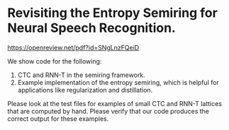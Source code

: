 # Revisiting the Entropy Semiring for Neural Speech Recognition.
https://openreview.net/pdf?id=SNgLnzFQeiD

We show code for the following:
1) CTC and RNN-T in the semiring framework.
2) Example implementation of the entropy semiring, which is helpful for applications like regularization and distillation.

Please look at the test files for examples of small CTC and RNN-T lattices that are computed by hand. Please verify that our code produces the correct output for these examples.
